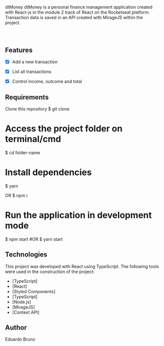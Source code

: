 dtMoney
dtMoney is a personal finance management application created with React-js in the module 2 track of React on the Rocketseat platform. Transaction data is saved in an API created with MirageJS within the project.

<h1 align="center">
<img alt="" title="" src="https://user-images.githubusercontent.com/47367373/229123439-5b788915-067a-47bf-ad9b-c581aa528274.gif"/>
</h1>

## Features
- [x] Add a new transaction
- [x] List all transactions
- [x] Control income, outcome and total


## Requirements
  Clone this repository
$ git clone

# Access the project folder on terminal/cmd
$ cd folder-name

# Install dependencies
$ yarn

OR
$ npm i

# Run the application in development mode
$ npm start
#OR
$ yarn start



## Technologies
This project was developed with React using TypeScript.
The following tools were used in the construction of the project:
- [TypeScript]
- [React]
- [Styled Components]
- [TypeScript]
- [Node.js]
- [MirageJS]
- [Context API]

## Author
Eduardo Bruno
